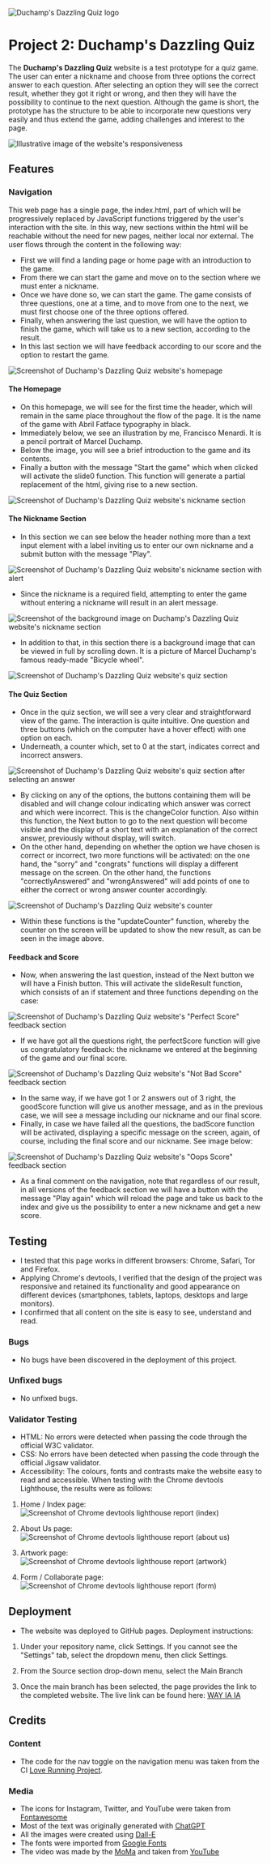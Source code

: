 ![Duchamp's Dazzling Quiz logo](https://iili.io/J9X3hhb.png)

# Project 2: Duchamp's Dazzling Quiz

The **Duchamp's Dazzling Quiz** website is a test prototype for a quiz game. The user can enter a nickname and choose from three options the correct answer to each question. After selecting an option they will see the correct result, whether they got it right or wrong, and then they will have the possibility to continue to the next question.
Although the game is short, the prototype has the structure to be able to incorporate new questions very easily and thus extend the game, adding challenges and interest to the page.

![Illustrative image of the website's responsiveness](https://iili.io/J9XC04j.jpg)

## Features

### Navigation

This web page has a single page, the index.html, part of which will be progressively replaced by JavaScript functions triggered by the user's interaction with the site. In this way, new sections within the html will be reachable without the need for new pages, neither local nor external.
The user flows through the content in the following way:

- First we will find a landing page or home page with an introduction to the game.
- From there we can start the game and move on to the section where we must enter a nickname.
- Once we have done so, we can start the game. The game consists of three questions, one at a time, and to move from one to the next, we must first choose one of the three options offered.
- Finally, when answering the last question, we will have the option to finish the game, which will take us to a new section, according to the result.
- In this last section we will have feedback according to our score and the option to restart the game.

![Screenshot of Duchamp's Dazzling Quiz website's homepage](https://iili.io/J9XxYQt.jpg)

#### The Homepage

- On this homepage, we will see for the first time the header, which will remain in the same place throughout the flow of the page. It is the name of the game with Abril Fatface typography in black.
- Immediately below, we see an illustration by me, Francisco Menardi. It is a pencil portrait of Marcel Duchamp.
- Below the image, you will see a brief introduction to the game and its contents.
- Finally a button with the message "Start the game" which when clicked will activate the slide0 function. This function will generate a partial replacement of the html, giving rise to a new section.

![Screenshot of Duchamp's Dazzling Quiz website's nickname section](https://iili.io/J9XBj1f.jpg)

#### The Nickname Section

- In this section we can see below the header nothing more than a text input element with a label inviting us to enter our own nickname and a submit button with the message "Play".

![Screenshot of Duchamp's Dazzling Quiz website's nickname section with alert](https://iili.io/J9XBWss.jpg)

- Since the nickname is a required field, attempting to enter the game without entering a nickname will result in an alert message.

![Screenshot of the background image on Duchamp's Dazzling Quiz website's nickname section](https://iili.io/J9XBwg4.jpg)

- In addition to that, in this section there is a background image that can be viewed in full by scrolling down. It is a picture of Marcel Duchamp's famous ready-made "Bicycle wheel".

![Screenshot of Duchamp's Dazzling Quiz website's quiz section](https://iili.io/J9XBhqG.jpg)

#### The Quiz Section

- Once in the quiz section, we will see a very clear and straightforward view of the game. The interaction is quite intuitive. One question and three buttons (which on the computer have a hover effect) with one option on each.
- Underneath, a counter which, set to 0 at the start, indicates correct and incorrect answers.

![Screenshot of Duchamp's Dazzling Quiz website's quiz section after selecting an answer](https://iili.io/J9XBe72.jpg)

- By clicking on any of the options, the buttons containing them will be disabled and will change colour indicating which answer was correct and which were incorrect. This is the changeColor function. Also within this function, the Next button to go to the next question will become visible and the display of a short text with an explanation of the correct answer, previously without display, will switch.
- On the other hand, depending on whether the option we have chosen is correct or incorrect, two more functions will be activated: on the one hand, the "sorry" and "congrats" functions will display a different message on the screen. On the other hand, the functions "correctlyAnswered" and "wrongAnswered" will add points of one to either the correct or wrong answer counter accordingly.

![Screenshot of Duchamp's Dazzling Quiz website's counter](https://iili.io/J9XBOdl.jpg)

- Within these functions is the "updateCounter" function, whereby the counter on the screen will be updated to show the new result, as can be seen in the image above.

#### Feedback and Score

- Now, when answering the last question, instead of the Next button we will have a Finish button. This will activate the slideResult function, which consists of an if statement and three functions depending on the case:

![Screenshot of Duchamp's Dazzling Quiz website's "Perfect Score" feedback section](https://iili.io/J9XBkeS.jpg)

- If we have got all the questions right, the perfectScore function will give us congratulatory feedback: the nickname we entered at the beginning of the game and our final score.

![Screenshot of Duchamp's Dazzling Quiz website's "Not Bad Score" feedback section](https://iili.io/J9XBvm7.jpg)

- In the same way, if we have got 1 or 2 answers out of 3 right, the goodScore function will give us another message, and as in the previous case, we will see a message including our nickname and our final score.
- Finally, in case we have failed all the questions, the badScore function will be activated, displaying a specific message on the screen, again, of course, including the final score and our nickname. See image below:

![Screenshot of Duchamp's Dazzling Quiz website's "Oops Score" feedback section](https://iili.io/J9XBSI9.jpg)

- As a final comment on the navigation, note that regardless of our result, in all versions of the feedback section we will have a button with the message "Play again" which will reload the page and take us back to the index and give us the possibility to enter a new nickname and get a new score.

## Testing

- I tested that this page works in different browsers: Chrome, Safari, Tor and Firefox.
- Applying Chrome's devtools, I verified that the design of the project was responsive and retained its functionality and good appearance on different devices (smartphones, tablets, laptops, desktops and large monitors).
- I confirmed that all content on the site is easy to see, understand and read.

### Bugs

- No bugs have been discovered in the deployment of this project.

### Unfixed bugs

- No unfixed bugs.

### Validator Testing

- HTML: No errors were detected when passing the code through the official W3C validator.
- CSS: No errors have been detected when passing the code through the official Jigsaw validator.
- Accessibility: The colours, fonts and contrasts make the website easy to read and accessible. When testing with the Chrome devtools Lighthouse, the results were as follows:

1. Home / Index page:
   ![Screenshot of Chrome devtools lighthouse report (index)](https://iili.io/HD9dXwu.jpg)

2. About Us page:
   ![Screenshot of Chrome devtools lighthouse report (about us)](https://iili.io/HD9dhZb.jpg)

3. Artwork page:
   ![Screenshot of Chrome devtools lighthouse report (artwork)](https://iili.io/HD9dV99.jpg)

4. Form / Collaborate page:
   ![Screenshot of Chrome devtools lighthouse report (form)](https://iili.io/HD9dWue.jpg)

## Deployment

- The website was deployed to GitHub pages. Deployment instructions:

1. Under your repository name, click Settings. If you cannot see the "Settings" tab, select the dropdown menu, then click Settings.

2. From the Source section drop-down menu, select the Main Branch

3. Once the main branch has been selected, the page provides the link to the completed website.
   The live link can be found here: [WAY IA IA](https://franaim.github.io/way-ia-ia/)

## Credits

### Content

- The code for the nav toggle on the navigation menu was taken from the CI [Love Running Project](https://learn.codeinstitute.net/courses/course-v1:CodeInstitute+LRFX101+2023_Q2/courseware/e805068059af42af87681032aa64053f/7525117e5cd144daa2a7b0c57843bbee/).

### Media

- The icons for Instagram, Twitter, and YouTube were taken from [Fontawesome](https://fontawesome.com/)
- Most of the text was originally generated with [ChatGPT](https://chat.openai.com/)
- All the images were created using [Dall-E](https://openai.com/research/dall-e)
- The fonts were imported from [Google Fonts](https://fonts.google.com/)
- The video was made by the [MoMa](https://www.moma.org/) and taken from [YouTube](https://www.youtube.com/)
